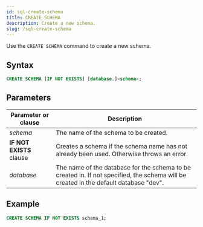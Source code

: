 ```yaml
---
id: sql-create-schema
title: CREATE SCHEMA
description: Create a new schema.
slug: /sql-create-schema
---
```


Use the `CREATE SCHEMA` command to create a new schema.

## Syntax

```sql
CREATE SCHEMA [IF NOT EXISTS] [database.]<schema>;
```
## Parameters
|Parameter or clause        | Description           |
|---------------------------|-----------------------|
|*schema*                   |The name of the schema to be created.|
|<b>IF NOT EXISTS</b> clause      |Creates a schema if the schema name has not already been used. Otherwise throws an error.|
|*database*                   |The name of the database for the schema to be created in. If not specified, the schema will be created in the default database "dev".|

## Example
```sql
CREATE SCHEMA IF NOT EXISTS schema_1;
```